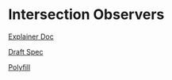 # Intersection Observers

[Explainer Doc](./explainer.md)

[Draft Spec](https://wicg.github.io/IntersectionObserver/)

[Polyfill](./polyfill/)
